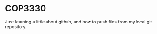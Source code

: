 # COP3330

Just learning a little about github, and how to push files from my local git repository.

